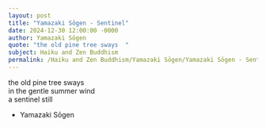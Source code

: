 ```yaml
---
layout: post
title: "Yamazaki Sōgen - Sentinel"
date: 2024-12-30 12:00:00 -0000
author: Yamazaki Sōgen
quote: "the old pine tree sways  "
subject: Haiku and Zen Buddhism
permalink: /Haiku and Zen Buddhism/Yamazaki Sōgen/Yamazaki Sōgen - Sentinel
---
```


the old pine tree sways  
in the gentle summer wind  
a sentinel still  


- Yamazaki Sōgen
